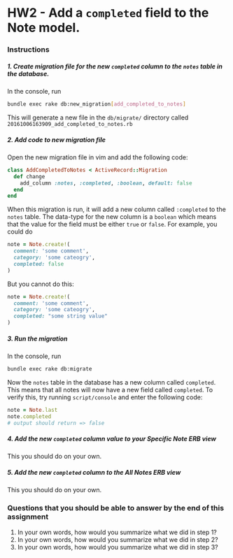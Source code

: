 # HW2 - Add a `completed` field to the Note model.

### Instructions

##### 1. Create migration file for the new `completed` column to the `notes` table in the database.
  In the console, run
  ```sh
  bundle exec rake db:new_migration[add_completed_to_notes]
  ```
  This will generate a new file in the `db/migrate/` directory called `20161006163909_add_completed_to_notes.rb`

##### 2. Add code to new migration file
  Open the new migration file in vim and add the following code:
  ```ruby
  class AddCompletedToNotes < ActiveRecord::Migration
    def change
      add_column :notes, :completed, :boolean, default: false
    end
  end
  ```
  When this migration is run, it will add a new column called `:completed` to the `notes` table. The data-type for the new column is a `boolean` which means that the value for the field must be either `true` or `false`. For example, you could do
  ```ruby
  note = Note.create!(
    comment: 'some comment',
    category: 'some cateogry',
    completed: false
  )
  ```
  But you cannot do this:
  ```ruby
  note = Note.create!(
    comment: 'some comment',
    category: 'some cateogry',
    completed: "some string value"
  )
  ```

##### 3. Run the migration
  In the console, run
  ```sh
  bundle exec rake db:migrate
  ```
  Now the `notes` table in the database has a new column called `completed`. This means that all notes will now have a new field called `completed`. To verify this, try running `script/console` and enter the following code:
  ```ruby
  note = Note.last
  note.completed
  # output should return => false
  ```

##### 4. Add the new `completed` column value to your Specific Note ERB view
  This you should do on your own.

##### 5. Add the new `completed` column to the All Notes ERB view
  This you should do on your own.

### Questions that you should be able to answer by the end of this assignment

1. In your own words, how would you summarize what we did in step 1?
1. In your own words, how would you summarize what we did in step 2?
1. In your own words, how would you summarize what we did in step 3?
